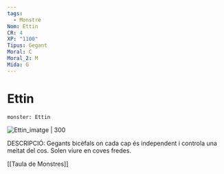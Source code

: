 ```yaml
---
tags:
  - Monstre
Nom: Ettin
CR: 4
XP: "1100"
Tipus: Gegant
Moral: C
Moral_2: M
Mida: G
---
```

# Ettin

```statblock
monster: Ettin
```

![Ettin_imatge | 300](https://www.dndbeyond.com/avatars/thumbnails/30783/726/1000/1000/638062016402079484.png)

DESCRIPCIÓ: 
Gegants bicèfals on cada cap és independent i controla una meitat del cos. Solen viure en coves fredes.

[[Taula de Monstres]]